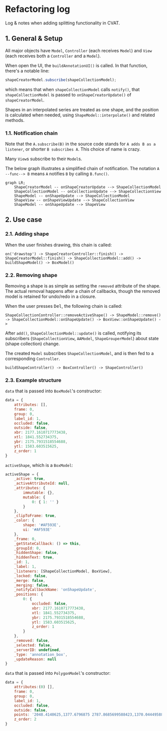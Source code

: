 # Refactoring log

Log & notes when adding splitting functionality in CVAT.

## 1. General & Setup

All major objects have `Model`, `Controller` (each receives `Model`) and `View` (each receives both a `Controller` and a `Model`).

When open the UI, the `buildAnnotationUI()` is called. In that function, there's a notable line:

```js
shapeCreatorModel.subscribe(shapeCollectionModel);
```

which means that when `shapeCollectionModel` calls `notify()`, that `shapeCollectionModel` is passed to `onShapeCreatorUpdate()` of `shapeCreatorModel`.

Shapes in an interpolated series are treated as one shape, and the position is calculated when needed, using `ShapeModel::interpolate()` and related methods.

### 1.1. Notification chain

Note that the `A.subscribe(B)` in the source code stands for `A adds B as a listener`, or shorter `B subscribes A`. This choice of name is crazy.

Many `View`s subscribe to their `Model`s.

The below graph illustrates a simplified chain of notification. The notation `A --func--> B` means `A` notifies `B` by calling `B.func()`.

```mermaid
graph LR;
    ShapeCreatorModel -- onShapeCreatorUpdate --> ShapeCollectionModel
    ShapeCollectionModel -- onCollectionUpdate --> ShapeCollectionView
    ShapeModel -- onShapeUpdate --> ShapeCollectionModel
    ShapeView -- onShapeViewUpdate --> ShapeCollectionView
    ShapeModel -- onShapeUpdate --> ShapeView
```

## 2. Use case

### 2.1. Adding shape

When the user finishes drawing, this chain is called:

```text
on('drawstop') -> ShapeCreatorController::finish() -> ShapeCreatorModel::finish() -> ShapeCollectionModel::add() -> buildShapeModel() -> BoxModel()
```

### 2.2. Removing shape

Removing a shape is as simple as setting the `removed` attribute of the shape. The actual removal happens after a chain of callbacks, though the removed model is retained for undo/redo in a closure.

When the user presses <kbd>Del</kbd>, the following chain is called:

```text
ShapeCollectionController::removeActiveShape() -> ShapeModel::remove() -> ShapeCollectionModel::onShapeUpdate() -> BoxView::onShapeUpdate() ->
```

After `add()`, `ShapeCollectionModel::update()` is called, notifying its subscribers (`ShapeCollectionView`, `AAModel`, `ShapeGrouperModel`) about state (shape collection) change.

The created `Model` subscribes `ShapeCollectionModel`, and is then fed to a corresponding `Controller`.

```text
buildShapeController() -> BoxController() -> ShapeController()
```

### 2.3. Example structure

`data` that is passed into `BoxModel`'s constructor:

```js
data = {
    attributes: [],
    frame: 0,
    group: 0,
    label_id: 1,
    occluded: false,
    outside: false,
    xbr: 2177.1610717773438,
    xtl: 1841.552734375,
    ybr: 2175.7931518554688,
    ytl: 1583.603515625,
    z_order: 1
}
```

`activeShape`, which is a `BoxModel`:

```js
activeShape = {
    _active: true,
    _activeAttributeId: null,
    _attributes: {
        immutable: {},
        mutable: {
            0: { 1: '' }
        }
    },
    _clipToFrame: true,
    _color: {
        shape: '#AF593E',
        ui: '#AF593E'
    },
    _frame: 0,
    _getStateCallback: () => this,
    _groupId: 0,
    _hiddenShape: false,
    _hiddenText: true,
    _id: 1,
    _label: 1,
    _listeners: [ShapeCollectionModel, BoxView],
    _locked: false,
    _merge: false,
    _merging: false,
    _notifyCallbackName: 'onShapeUpdate',
    _positions: {
        0: {
            occluded: false,
            xbr: 2177.1610717773438,
            xtl: 1841.552734375,
            ybr: 2175.7931518554688,
            ytl: 1583.603515625,
            z_order: 1
        }
    },
    _removed: false,
    _selected: false,
    _serverID: undefined,
    _type: 'annotation_box',
    _updateReason: null
}
```

`data` that is passed into `PolygonModel`'s constructor:

```js
data = {
    attributes:(0) [],
    frame: 0,
    group: 0,
    label_id: 1,
    occluded: false,
    outside: false,
    points: '2048.4140625,1377.6796875 2787.8685699588423,1370.0444958847693 2787.8685699588423,1855.9144804526695 1875.606481481478,2161.7433127571967',
    z_order: 2
}
```
